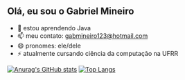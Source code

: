 ## Olá, eu sou o Gabriel Mineiro


- 🌱 estou aprendendo Java
- 📫 meu contato: gabmineiro123@hotmail.com
- 😄 pronomes: ele/dele
- ⚡ atualmente cursando ciência da computação na UFRR

[![Anurag's GitHub stats](https://github-readme-stats.vercel.app/api?username=grapegabi&theme=midnight-purple&show_icons=true)](https://github.com/anuraghazra/github-readme-stats)
[![Top Langs](https://github-readme-stats.vercel.app/api/top-langs/?username=grapegabi&theme=midnight-purple&layout=donut)](https://github.com/anuraghazra/github-readme-stats)

